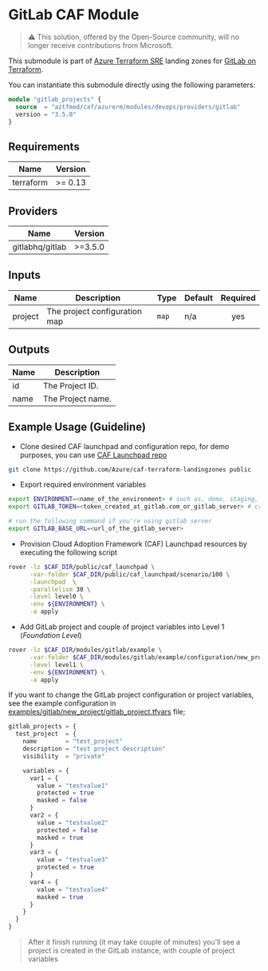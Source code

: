 # GitLab CAF Module

> :warning: This solution, offered by the Open-Source community, will no longer receive contributions from Microsoft.

This submodule is part of [Azure Terraform SRE](https://github.com/aztfmod/terraform-azurerm-caf) landing zones for [GitLab on Terraform](https://github.com/gitlabhq/terraform-provider-gitlab).

You can instantiate this submodule directly using the following parameters:

```terraform
module "gitlab_projects" {
  source  = "aztfmod/caf/azurerm/modules/devops/providers/gitlab"
  version = "3.5.0"
}
```

<!-- BEGINNING OF PRE-COMMIT-TERRAFORM DOCS HOOK -->
## Requirements

| Name | Version |
|------|---------|
| terraform | >= 0.13 |

## Providers

| Name | Version |
|------|---------|
| gitlabhq/gitlab | >=3.5.0 |

## Inputs

| Name | Description | Type | Default | Required |
|------|-------------|------|---------|:--------:|
| project | The project configuration map | `map` | n/a | yes |

## Outputs

| Name | Description |
|------|-------------|
| id | The Project ID. |
| name | The Project name. |

<!-- END OF PRE-COMMIT-TERRAFORM DOCS HOOK -->

## Example Usage (Guideline)

- Clone desired CAF launchpad and configuration repo, for demo purposes, you can use [CAF Launchpad repo](https://github.com/Azure/caf-terraform-landingzones)

```bash
git clone https://github.com/Azure/caf-terraform-landingzones public
```

- Export required environment variables

```bash
export ENVIRONMENT=<name_of_the_environment> # such as, demo, staging, production, etc.
export GITLAB_TOKEN=<token_created_at_gitlab.com_or_gitlab_server> # created on gitlab.com or gitlab server

# run the following command if you're using gitlab server
export GITLAB_BASE_URL=<url_of_the_gitlab_server>
```

- Provision Cloud Adoption Framework (CAF) Launchpad resources by executing the following script

```bash
rover -lz $CAF_DIR/public/caf_launchpad \
      -var-folder $CAF_DIR/public/caf_launchpad/scenario/100 \
      -launchpad  \
      -parallelism 30 \
      -level level0 \
      -env ${ENVIRONMENT} \
      -a apply
```

- Add GitLab project and couple of project variables into Level 1 (_Foundation Level_)

```bash
rover -lz $CAF_DIR/modules/gitlab/example \
      -var-folder $CAF_DIR/modules/gitlab/example/configuration/new_project \
      -level level1 \
      -env ${ENVIRONMENT} \
      -a apply
```

If you want to change the GitLab project configuration or project variables, see the example configuration in [examples/gitlab/new_project/gitlab_project.tfvars](./examples/gitlab/new_project/gitlab_project.tfvars) file;

```terraform
gitlab_projects = {
  test_project  = {
    name        = "test_project"
    description = "test project description"
    visibility  = "private"

    variables = {
      var1 = {
        value = "testvalue1"
        protected = true
        masked = false
      }
      var2 = {
        value = "testvalue2"
        protected = false
        masked = true
      }
      var3 = {
        value = "testvalue3"
        protected = true
      }
      var4 = {
        value = "testvalue4"
        masked = true
      }
    }
  }
}
```

> After it finish running (it may take couple of minutes) you'll see a project is created in the GitLab instance, with couple of project variables
